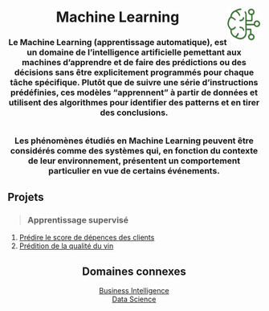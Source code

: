 <h1 align="center"><b>Machine Learning</b> <a href="https://github.com/MiKL5/artificialIntelligence"><img src="https://github.com/MiKL5/BI/raw/master/assets/bi.svg" alt="Le Machine Learning" align="right" height="64px"></a></h1>

<h3 align="center">Le Machine Learning (apprentissage automatique), est un domaine de l’intelligence artificielle pemettant aux machines d’apprendre et de faire des prédictions ou des décisions sans être explicitement programmés pour chaque tâche spécifique. Plutôt que de suivre une série d’instructions prédéfinies, ces modèles “apprennent” à partir de données et utilisent des algorithmes pour identifier des patterns et en tirer des conclusions.<br><br>

Les phénomènes étudiés en Machine Learning peuvent être considérés comme des systèmes qui, en fonction du contexte de leur environnement, présentent un comportement particulier en vue de certains événements.</h3>

## **Projets**
> ### **Apprentissage supervisé**
1. [Prédire le score de dépences des clients](projects/spendingScore)
2. [Prédition de la qualité du vin](projects/wineQuality)
<!-- 3. [Prédiction du courrier iindésirable](projects/spam) <kbd>_Soon_</kbd> -->

<div align="center">

## Domaines connexes
[Business Intelligence](https://github.com/MiKL5/BI/)  
[Data Science](https://github.com/MiKL5/DS)  
<!-- [IOT and AIoT](https://github.com/MiKL5/aiot)  -->
<!-- [Robotique](https://github.com/MiKL5/robotics)   -->